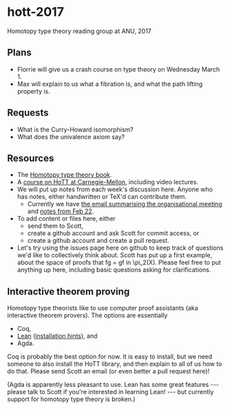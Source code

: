 # hott-2017
Homotopy type theory reading group at ANU, 2017

Plans
---

* Florrie will give us a crash course on type theory on Wednesday March 1.
* Max will explain to us what a fibration is, and what the path lifting property is.

Requests
---

* What is the Curry-Howard isomorphism?
* What does the univalence axiom say?

Resources
---

* The [Homotopy type theory book](https://homotopytypetheory.org/book/).
* A [course on HoTT at Carnegie-Mellon](http://www.cs.cmu.edu/~rwh/courses/hott/), including video lectures.
* We will put up notes from each week's discussion here. Anyone who has notes, either handwritten or TeX'd can contribute them.
    * Currently we have [the email summarising the organisational meeting](https://github.com/semorrison/hott-2017/blob/master/notes/week-1/organisational-meeting.md) and [notes from Feb 22](https://github.com/semorrison/hott-2017/blob/master/notes/week-1/2017-02-22_algebraic-topology.pdf).
* To add content or files here, either
    * send them to Scott,
    * create a github account and ask Scott for commit access, or
    * create a github account and create a pull request.
* Let's try using the issues page here on github to keep track of questions we'd like to collectively think about. Scott has put up a first example, about the space of proofs that fg = gf in \pi_2(X). Please feel free to put anything up here, including basic questions asking for clarifications.

Interactive theorem proving
---

Homotopy type theorists like to use computer proof assistants (aka interactive theorem provers). The options are essentially
* Coq,
* [Lean](https://leanprover.github.io/) ([installation hints](https://github.com/semorrison/proof/blob/master/getting-started.md)), and
* Agda.

Coq is probably the best option for now. It is easy to install, but we need someone to also install the HoTT library, and then explain to all of us how to do that. Please send Scott an email (or even better a pull request here)!

(Agda is apparently less pleasant to use. Lean has some great features --- please talk to Scott if you're interested in learning Lean! --- but currently support for homotopy type theory is broken.)
